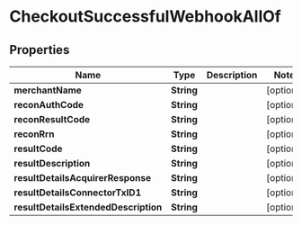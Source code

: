 

# CheckoutSuccessfulWebhookAllOf


## Properties

| Name | Type | Description | Notes |
|------------ | ------------- | ------------- | -------------|
|**merchantName** | **String** |  |  [optional] |
|**reconAuthCode** | **String** |  |  [optional] |
|**reconResultCode** | **String** |  |  [optional] |
|**reconRrn** | **String** |  |  [optional] |
|**resultCode** | **String** |  |  [optional] |
|**resultDescription** | **String** |  |  [optional] |
|**resultDetailsAcquirerResponse** | **String** |  |  [optional] |
|**resultDetailsConnectorTxID1** | **String** |  |  [optional] |
|**resultDetailsExtendedDescription** | **String** |  |  [optional] |



